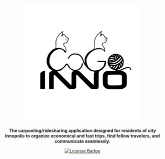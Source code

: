 <p align="center">
  <img width="75%" src="assets/banner/banner.png" alt="Banner">
</p>
<p align="center">
  <b>The carpooling/ridesharing application designed for residents of city Innopolis to organize economical and fast trips, find fellow travelers, and communicate seamlessly.</b>
</p>
<p align="center">
  <a href="https://github.com/InnoCoGo/.github/edit/master/LICENSE.txt">
    <img src="https://img.shields.io/github/license/InnoCoGo/.github" alt="License Badge">
  </a>
</p>
